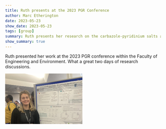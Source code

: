 ```yaml
---
title: Ruth presents at the 2023 PGR Conference
author: Marc Etherington
date: 2023-05-23
show_date: 2023-05-23
tags: [group]
summary: Ruth presents her research on the carbazole-pyridinium salts at the 2023 PGR Conference
show_summary: true
---
```

Ruth presented her work at the 2023 PGR conference within the Faculty of Engineering and Environment. What a great two days of research discussions.

<img src="https://github.com/marc-k-etherington/marc-k-etherington.github.io/blob/main/content/post/images/ruth-pollard-pgr-conference-2023.jpeg?raw=true" width="250" height="auto">
